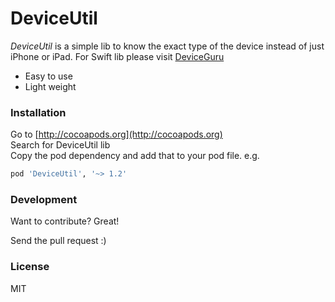 # DeviceUtil

*DeviceUtil* is a simple lib to know the exact type of the device instead of just iPhone or iPad.
For Swift lib please visit [DeviceGuru](https://github.com/InderKumarRathore/DeviceGuru)

  - Easy to use
  - Light weight

### Installation

Go to [http://cocoapods.org](http://cocoapods.org) <br>
Search for DeviceUtil lib <br>
Copy the pod dependency and add that to your pod file. e.g.

```sh
pod 'DeviceUtil', '~> 1.2'
```

### Development

Want to contribute? Great!

Send the pull request :)


### License
MIT

